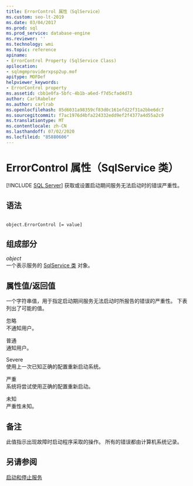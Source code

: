 ```yaml
---
title: ErrorControl 属性（SqlService）
ms.custom: seo-lt-2019
ms.date: 03/04/2017
ms.prod: sql
ms.prod_service: database-engine
ms.reviewer: ''
ms.technology: wmi
ms.topic: reference
apiname:
- ErrorControl Property (SqlService Class)
apilocation:
- sqlmgmproviderxpsp2up.mof
apitype: MOFDef
helpviewer_keywords:
- ErrorControl property
ms.assetid: cbb1e0fa-5bfc-4b1b-a6ed-f7d5cfad4d73
author: CarlRabeler
ms.author: carlrab
ms.openlocfilehash: 85d6031a98359cf83d0c161efd22f31a2bbe6dc7
ms.sourcegitcommit: f7ac1976d4bfa224332edd9ef2f4377a4d55a2c9
ms.translationtype: MT
ms.contentlocale: zh-CN
ms.lasthandoff: 07/02/2020
ms.locfileid: "85880606"
---
```

# <a name="errorcontrol-property-sqlservice-class"></a>ErrorControl 属性（SqlService 类）
[!INCLUDE [SQL Server](../../../includes/applies-to-version/sqlserver.md)]
  获取或设置启动期间服务无法启动时的错误严重性。  
  
## <a name="syntax"></a>语法  
  
```  
  
object.ErrorControl [= value]  
```  
  
## <a name="parts"></a>组成部分  
 *object*  
 一个表示服务的 [SqlService 类](../../../relational-databases/wmi-provider-configuration-classes/sqlservice-class/sqlservice-class.md) 对象。  
  
## <a name="property-valuereturn-value"></a>属性值/返回值  
 一个字符串值，用于指定启动期间服务无法启动时所报告的错误的严重性。 下表列出了可能的值。  
  
 忽略  
 不通知用户。  
  
 普通  
 通知用户。  
  
 Severe  
 使用上一次已知正确的配置重新启动系统。  
  
 严重  
 系统将尝试使用正确的配置重新启动。  
  
 未知  
 严重性未知。  
  
## <a name="remarks"></a>备注  
 此值指示出现故障时启动程序采取的操作。 所有的错误都由计算机系统记录。  
  
## <a name="see-also"></a>另请参阅  
 [启动和停止服务](https://technet.microsoft.com/library/ms174886\(v=sql.105\).aspx)  
  
  
